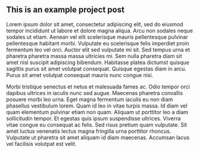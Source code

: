 ## This is an example project post

Lorem ipsum dolor sit amet, consectetur adipiscing elit, sed do eiusmod tempor incididunt ut labore et dolore magna aliqua. Arcu non sodales neque sodales ut etiam. Aenean vel elit scelerisque mauris pellentesque pulvinar pellentesque habitant morbi. Vulputate eu scelerisque felis imperdiet proin fermentum leo vel orci. Auctor elit sed vulputate mi sit. Sed tempus urna et pharetra pharetra massa massa ultricies mi. Sem nulla pharetra diam sit amet nisl suscipit adipiscing bibendum. Habitasse platea dictumst quisque sagittis purus sit amet volutpat consequat. Quisque egestas diam in arcu. Purus sit amet volutpat consequat mauris nunc congue nisi.

Morbi tristique senectus et netus et malesuada fames ac. Odio tempor orci dapibus ultrices in iaculis nunc sed augue. Maecenas pharetra convallis posuere morbi leo urna. Eget magna fermentum iaculis eu non diam phasellus vestibulum lorem. Quam id leo in vitae turpis massa. Id diam vel quam elementum pulvinar etiam non quam. Aliquam ut porttitor leo a diam sollicitudin tempor. Et egestas quis ipsum suspendisse ultrices. Viverra vitae congue eu consequat ac felis. Sed risus pretium quam vulputate. Sit amet luctus venenatis lectus magna fringilla urna porttitor rhoncus. Vulputate ut pharetra sit amet aliquam id diam maecenas. Accumsan lacus vel facilisis volutpat est velit.
